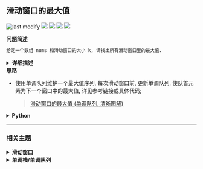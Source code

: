 ## 滑动窗口的最大值
<!--START_SECTION:badge-->
![last modify](https://img.shields.io/static/v1?label=last%20modify&message=2025-07-08%2016%3A53%3A13&label_color=gray&color=thistle&style=flat-square)
[![](https://img.shields.io/static/v1?label=&message=%E5%9B%B0%E9%9A%BE&label_color=gray&color=yellow&style=flat-square)](../../../README.md#困难)
[![](https://img.shields.io/static/v1?label=&message=%E5%89%91%E6%8C%87Offer&label_color=gray&color=green&style=flat-square)](../../../README.md#剑指offer)
[![](https://img.shields.io/static/v1?label=&message=%E6%BB%91%E5%8A%A8%E7%AA%97%E5%8F%A3&label_color=gray&color=blue&style=flat-square)](../../../README.md#滑动窗口)
[![](https://img.shields.io/static/v1?label=&message=%E5%8D%95%E8%B0%83%E6%A0%88/%E5%8D%95%E8%B0%83%E9%98%9F%E5%88%97&label_color=gray&color=blue&style=flat-square)](../../../README.md#单调栈单调队列)
<!--END_SECTION:badge-->
<!--info
tags: [滑动窗口, 单调队列]
source: 剑指Offer
level: 困难
number: '5901'
name: 滑动窗口的最大值
companies: []
-->

<summary><b>问题简述</b></summary>

```txt
给定一个数组 nums 和滑动窗口的大小 k, 请找出所有滑动窗口里的最大值.
```

<details><summary><b>详细描述</b></summary>

```txt
给定一个数组 nums 和滑动窗口的大小 k, 请找出所有滑动窗口里的最大值.

示例:
    输入: nums = [1,3,-1,-3,5,3,6,7], 和 k = 3
    输出: [3,3,5,5,6,7]
    解释:
      滑动窗口的位置                最大值
    ---------------               -----
    [1  3  -1] -3  5  3  6  7       3
     1 [3  -1  -3] 5  3  6  7       3
     1  3 [-1  -3  5] 3  6  7       5
     1  3  -1 [-3  5  3] 6  7       5
     1  3  -1  -3 [5  3  6] 7       6
     1  3  -1  -3  5 [3  6  7]      7

提示:
    你可以假设 k 总是有效的, 在输入数组不为空的情况下, 1 ≤ k ≤ 输入数组的大小.

来源: 力扣 (LeetCode)
链接: https://leetcode-cn.com/problems/hua-dong-chuang-kou-de-zui-da-zhi-lcof
著作权归领扣网络所有. 商业转载请联系官方授权, 非商业转载请注明出处.
```

</details>

<!-- <div align="center"><img src="../../../_assets/xxx.png" height="300" /></div> -->

<summary><b>思路</b></summary>

- 使用单调队列维护一个最大值序列, 每次滑动窗口前, 更新单调队列, 使队首元素为下一个窗口中的最大值, 详见参考链接或具体代码;
    > [滑动窗口的最大值 (单调队列, 清晰图解) ](https://leetcode-cn.com/problems/hua-dong-chuang-kou-de-zui-da-zhi-lcof/solution/mian-shi-ti-59-i-hua-dong-chuang-kou-de-zui-da-1-6/)

<details><summary><b>Python</b></summary>

- 跟[官方写法](https://leetcode-cn.com/problems/hua-dong-chuang-kou-de-zui-da-zhi-lcof/solution/hua-dong-chuang-kou-de-zui-da-zhi-by-lee-ymyo/)的区别:
    - 官方的单调队列维护的是数组下标, 通过判断下标位置来确定是否移除队首元素; 因此可以使用**严格单调队列**; 而下面的写法中使用值来判断是否移除队首, 因此使用的是非严格单调队列 (相关代码段: `if q[0] == nums[i - k]: q.popleft()`)

```python
class Solution:
    def maxSlidingWindow(self, nums: List[int], k: int) -> List[int]:
        from collections import deque

        if not nums: return []

        # 初始化单调队列, 对任意 i > j, 有 q[i] >= q[j]
        q = deque()
        for x in nums[:k]:
            while q and q[-1] < x:  # 注意这里是非严格单调的
                q.pop()
            q.append(x)
        # print(q)

        ret = [q[0]]  #
        for i in range(k, len(nums)):
            if q[0] == nums[i - k]:  # 因为是通过值判断, 所以需要保留所有相同的最大值, 所以队列是非严格单调的
                q.popleft()
            while q and q[-1] < nums[i]:
                q.pop()
            q.append(nums[i])
            ret.append(q[0])
            # print(q)

        return ret
```

</details>


<!--START_SECTION:relate-->
---

### 相关主题

<details><summary><b>滑动窗口</b></summary>

> [[中等, LeetCode] 无重复字符的最长子串 🔥](../02/LeetCode_0003_中等_无重复字符的最长子串.md)  
> [[中等, 牛客] 最长无重复子数组](../03/牛客_0041_中等_最长无重复子数组.md)  
  > 
> [[困难, 牛客] 数组中的最长连续子序列](../04/牛客_0095_困难_数组中的最长连续子序列.md)  
> [[困难, 牛客] 最小覆盖子串](../02/牛客_0028_困难_最小覆盖子串.md)  
  > 
> [[简单, 牛客] 压缩字符串(一)](../04/牛客_0101_简单_压缩字符串(一).md)  
  > 

</details>
<details><summary><b>单调栈/单调队列</b></summary>

> [[困难, 牛客] 滑动窗口的最大值](../03/牛客_0082_困难_滑动窗口的最大值.md)  
  > 
> [[简单, LeetCode] 下一个更大元素](../../2021/11/LeetCode_0496_简单_下一个更大元素.md)  
  > 

</details>
<!--END_SECTION:relate-->
